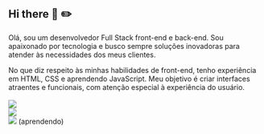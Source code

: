 ## Hi there 👋 :pencil2:


Olá, sou um desenvolvedor Full Stack front-end e back-end. Sou apaixonado por tecnologia e busco sempre soluções inovadoras para atender às necessidades dos meus clientes. 

No que diz respeito às minhas habilidades de front-end, tenho experiência em HTML, CSS e aprendendo JavaScript. Meu objetivo é criar interfaces atraentes e funcionais, com atenção especial à experiência do usuário.
<br>
<br>
<img src="https://img.shields.io/badge/HTML5-E34F26?style=for-the-badge&logo=html5&logoColor=white" />
<br>
<img src="https://img.shields.io/badge/CSS3-1572B6?style=for-the-badge&logo=css3&logoColor=white" />
<br>
<img src="https://img.shields.io/badge/JavaScript-323330?style=for-the-badge&logo=javascript&logoColor=F7DF1E" /> (aprendendo)
<br>
